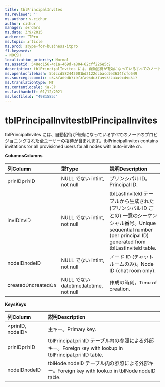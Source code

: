 ```yaml
---
title: tblPrincipalInvites
ms.reviewer: ''
ms.author: v-cichur
author: cichur
manager: serdars
ms.date: 3/9/2015
audience: ITPro
ms.topic: article
ms.prod: skype-for-business-itpro
f1.keywords:
- NOCSH
localization_priority: Normal
ms.assetid: 548ec156-4d1a-469d-a804-62cff226e5c2
description: tblPrincipalInvites には、自動招待が有効になっているすべてのノードのプロビジョニングされた全ユーザーの招待が含まれます。
ms.openlocfilehash: 5bbccd582442001bd2122dcbacdbe3634fcfd649
ms.sourcegitcommit: c528fad9db719f3fa96dc3fa99332a349cd9d317
ms.translationtype: MT
ms.contentlocale: ja-JP
ms.lasthandoff: 01/12/2021
ms.locfileid: "49815857"
---
```

# <a name="tblprincipalinvites"></a><span data-ttu-id="1f2b8-103">tblPrincipalInvites</span><span class="sxs-lookup"><span data-stu-id="1f2b8-103">tblPrincipalInvites</span></span>
 
<span data-ttu-id="1f2b8-104">tblPrincipalInvites には、自動招待が有効になっているすべてのノードのプロビジョニングされた全ユーザーの招待が含まれます。</span><span class="sxs-lookup"><span data-stu-id="1f2b8-104">tblPrincipalInvites contains invitations for all provisioned users for all nodes with auto-invite on.</span></span>
  
<span data-ttu-id="1f2b8-105">**Columns**</span><span class="sxs-lookup"><span data-stu-id="1f2b8-105">**Columns**</span></span>

|<span data-ttu-id="1f2b8-106">**列**</span><span class="sxs-lookup"><span data-stu-id="1f2b8-106">**Column**</span></span>|<span data-ttu-id="1f2b8-107">**型**</span><span class="sxs-lookup"><span data-stu-id="1f2b8-107">**Type**</span></span>|<span data-ttu-id="1f2b8-108">**説明**</span><span class="sxs-lookup"><span data-stu-id="1f2b8-108">**Description**</span></span>|
|:-----|:-----|:-----|
|<span data-ttu-id="1f2b8-109">prinID</span><span class="sxs-lookup"><span data-stu-id="1f2b8-109">prinID</span></span>  <br/> |<span data-ttu-id="1f2b8-110">NULL でない int</span><span class="sxs-lookup"><span data-stu-id="1f2b8-110">int, not null</span></span>  <br/> |<span data-ttu-id="1f2b8-111">プリンシパル ID。</span><span class="sxs-lookup"><span data-stu-id="1f2b8-111">Principal ID.</span></span>  <br/> |
|<span data-ttu-id="1f2b8-112">invID</span><span class="sxs-lookup"><span data-stu-id="1f2b8-112">invID</span></span>  <br/> |<span data-ttu-id="1f2b8-113">NULL でない int</span><span class="sxs-lookup"><span data-stu-id="1f2b8-113">int, not null</span></span>  <br/> |<span data-ttu-id="1f2b8-114">tblLastInviteId テーブルから生成された (プリンシパル ID ごとの) 一意のシーケンシャル番号。</span><span class="sxs-lookup"><span data-stu-id="1f2b8-114">Unique sequential number (per principal ID) generated from tblLastInviteId table.</span></span>  <br/> |
|<span data-ttu-id="1f2b8-115">nodeID</span><span class="sxs-lookup"><span data-stu-id="1f2b8-115">nodeID</span></span>  <br/> |<span data-ttu-id="1f2b8-116">NULL でない int</span><span class="sxs-lookup"><span data-stu-id="1f2b8-116">int, not null</span></span>  <br/> |<span data-ttu-id="1f2b8-117">ノード ID (チャット ルームのみ)。</span><span class="sxs-lookup"><span data-stu-id="1f2b8-117">Node ID (chat room only).</span></span>  <br/> |
|<span data-ttu-id="1f2b8-118">createdOn</span><span class="sxs-lookup"><span data-stu-id="1f2b8-118">createdOn</span></span>  <br/> |<span data-ttu-id="1f2b8-119">NULL でない datetime</span><span class="sxs-lookup"><span data-stu-id="1f2b8-119">datetime, not null</span></span>  <br/> |<span data-ttu-id="1f2b8-120">作成の時刻。</span><span class="sxs-lookup"><span data-stu-id="1f2b8-120">Time of creation.</span></span>  <br/> |
   
<span data-ttu-id="1f2b8-121">**Keys**</span><span class="sxs-lookup"><span data-stu-id="1f2b8-121">**Keys**</span></span>

|<span data-ttu-id="1f2b8-122">**列**</span><span class="sxs-lookup"><span data-stu-id="1f2b8-122">**Column**</span></span>|<span data-ttu-id="1f2b8-123">**説明**</span><span class="sxs-lookup"><span data-stu-id="1f2b8-123">**Description**</span></span>|
|:-----|:-----|
|\<prinID, nodeID\>  <br/> |<span data-ttu-id="1f2b8-124">主キー。</span><span class="sxs-lookup"><span data-stu-id="1f2b8-124">Primary key.</span></span>  <br/> |
|<span data-ttu-id="1f2b8-125">prinID</span><span class="sxs-lookup"><span data-stu-id="1f2b8-125">prinID</span></span>  <br/> |<span data-ttu-id="1f2b8-126">tblPrincipal.prinID テーブル内の参照による外部キー。</span><span class="sxs-lookup"><span data-stu-id="1f2b8-126">Foreign key with lookup in tblPrincipal.prinID table.</span></span>  <br/> |
|<span data-ttu-id="1f2b8-127">nodeID</span><span class="sxs-lookup"><span data-stu-id="1f2b8-127">nodeID</span></span>  <br/> |<span data-ttu-id="1f2b8-128">tblNode.nodeID テーブル内の参照による外部キー。</span><span class="sxs-lookup"><span data-stu-id="1f2b8-128">Foreign key with lookup in tblNode.nodeID table.</span></span>  <br/> |
   

